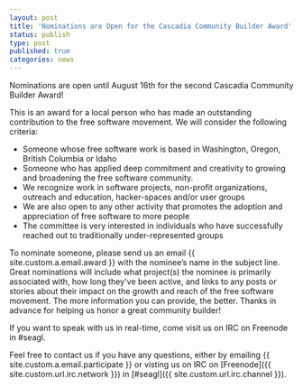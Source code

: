 ```yaml
---
layout: post
title: 'Nominations are Open for the Cascadia Community Builder Award'
status: publish
type: post
published: true
categories: news
---
```


Nominations are open until August 16th for the second Cascadia Community Builder Award!

This is an award for a local person who has made an outstanding contribution to the free software movement. We will consider the following criteria:

* Someone whose free software work is based in Washington, Oregon, British Columbia or Idaho
* Someone who has applied deep commitment and creativity to growing and broadening the free software community.
* We recognize work in software projects, non-profit organizations, outreach and education, hacker-spaces and/or user groups
* We are also open to any other activity that promotes the adoption and appreciation of free software to more people
* The committee is very interested in individuals who have successfully reached out to traditionally under-represented groups

To nominate someone, please send us an email {{ site.custom.a.email.award }} with the nominee’s name in the subject line. Great nominations will include what project(s) the nominee is primarily associated with, how long they've been active, and links to any posts or stories about their impact on the growth and reach of the free software movement. The more information you can provide, the better. Thanks in advance for helping us honor a great community builder!

If you want to speak with us in real-time, come visit us on IRC on Freenode in #seagl. 


Feel free to contact us if you have any questions, either by
emailing {{ site.custom.a.email.participate }}
or visting us on IRC on
[Freenode]({{ site.custom.url.irc.network }}) in
[#seagl]({{ site.custom.url.irc.channel }}). 
